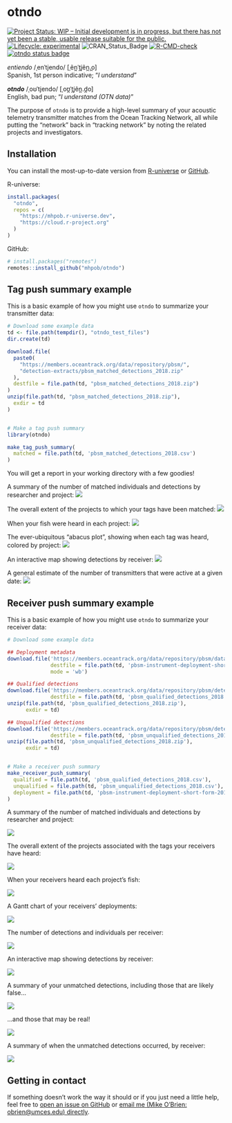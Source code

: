 
<!-- README.md is generated from README.Rmd. Please edit that file -->

# otndo

<!-- badges: start -->

[![Project Status: WIP – Initial development is in progress, but there
has not yet been a stable, usable release suitable for the
public.](https://www.repostatus.org/badges/latest/wip.svg)](https://www.repostatus.org/#wip)
[![Lifecycle:
experimental](https://img.shields.io/badge/lifecycle-experimental-orange.svg)](https://www.tidyverse.org/lifecycle/#experimental)
![CRAN_Status_Badge](http://www.r-pkg.org/badges/version/otndo)
[![R-CMD-check](https://github.com/mhpob/otndo/actions/workflows/R-CMD-check.yaml/badge.svg)](https://github.com/mhpob/otndo/actions/workflows/R-CMD-check.yaml)
[![otndo status
badge](https://mhpob.r-universe.dev/badges/otndo)](https://mhpob.r-universe.dev/otndo)
<!-- badges: end -->

*entiendo* /ˌenˈtjendo/ \[ˌẽn̪ˈt̪jẽn̪.̪o\]   
Spanish, 1st person indicative; “*I understand*”

***otndo*** /ˌoʊˈtjendo/ \[ˌoʊ̪ˈt̪jẽn̪.d̪o\]  
English, bad pun; “*I understand (OTN data)*”

The purpose of `otndo` is to provide a high-level summary of your
acoustic telemetry transmitter matches from the Ocean Tracking Network,
all while putting the “network” back in “tracking network” by noting the
related projects and investigators.

## Installation

You can install the most-up-to-date version from
[R-universe](https://mhpob.r-universe.dev/otndo) or
[GitHub](https://github.com/mhpob/otndo).

R-universe:

``` r
install.packages(
  "otndo",
  repos = c(
    "https://mhpob.r-universe.dev",
    "https://cloud.r-project.org"
  )
)
```

GitHub:

``` r
# install.packages("remotes")
remotes::install_github("mhpob/otndo")
```

## Tag push summary example

This is a basic example of how you might use `otndo` to summarize your
transmitter data:

``` r
# Download some example data
td <- file.path(tempdir(), "otndo_test_files")
dir.create(td)

download.file(
  paste0(
    "https://members.oceantrack.org/data/repository/pbsm/",
    "detection-extracts/pbsm_matched_detections_2018.zip"
  ),
  destfile = file.path(td, "pbsm_matched_detections_2018.zip")
)
unzip(file.path(td, "pbsm_matched_detections_2018.zip"),
  exdir = td
)


# Make a tag push summary
library(otndo)

make_tag_push_summary(
  matched = file.path(td, 'pbsm_matched_detections_2018.csv')
)
```

You will get a report in your working directory with a few goodies!

A summary of the number of matched individuals and detections by
researcher and project:
![](man/figures/readme-tag_t1_detection_table.png)

The overall extent of the projects to which your tags have been matched:
![](man/figures/README-tag_f1_geographic_extent.png)

When your fish were heard in each project:
![](man/figures/README-tag_f2_time.png)

The ever-ubiquitous “abacus plot”, showing when each tag was heard,
colored by project: ![](man/figures/README-tag_f3_abacus.png)

An interactive map showing detections by receiver:
![](man/figures/README-tag_f4_leaflet.png)

A general estimate of the number of transmitters that were active at a
given date: ![](man/figures/README-tag_f5_transmitter_loss.png)

## Receiver push summary example

This is a basic example of how you might use `otndo` to summarize your
receiver data:

``` r
# Download some example data

## Deployment metadata
download.file('https://members.oceantrack.org/data/repository/pbsm/data-and-metadata/2018/pbsm-instrument-deployment-short-form-2018.xls',
              destfile = file.path(td, 'pbsm-instrument-deployment-short-form-2018.xls'),
              mode = 'wb')

## Qualified detections
download.file('https://members.oceantrack.org/data/repository/pbsm/detection-extracts/pbsm_qualified_detections_2018.zip',
              destfile = file.path(td, 'pbsm_qualified_detections_2018.zip'))
unzip(file.path(td, 'pbsm_qualified_detections_2018.zip'),
      exdir = td)

## Unqualified detections
download.file('https://members.oceantrack.org/data/repository/pbsm/detection-extracts/pbsm_unqualified_detections_2018.zip',
              destfile = file.path(td, 'pbsm_unqualified_detections_2018.zip'))
unzip(file.path(td, 'pbsm_unqualified_detections_2018.zip'),
      exdir = td)


# Make a receiver push summary
make_receiver_push_summary(
  qualified = file.path(td, 'pbsm_qualified_detections_2018.csv'),
  unqualified = file.path(td, 'pbsm_unqualified_detections_2018.csv'),
  deployment = file.path(td, 'pbsm-instrument-deployment-short-form-2018.xls')
)
```

A summary of the number of matched individuals and detections by
researcher and project:

![](man/figures/README-rec_t1.png)

The overall extent of the projects associated with the tags your
receivers have heard:

![](man/figures/README-rec_f1.png)

When your receivers heard each project’s fish:

![](man/figures/README-rec_f2.png)

A Gantt chart of your receivers’ deployments:

![](man/figures/README-rec_f3.png)

The number of detections and individuals per receiver:

![](man/figures/README-rec_t2.png)

An interactive map showing detections by receiver:

![](man/figures/README-rec_f4.png)

A summary of your unmatched detections, including those that are likely
false…

![](man/figures/README-rec_t3.png)

…and those that may be real!

![](man/figures/README-rec_t4.png)

A summary of when the unmatched detections occurred, by receiver:

![](man/figures/README-rec_f6.png)

## Getting in contact

If something doesn’t work the way it should or if you just need a little
help, feel free to [open an issue on
GitHub](https://github.com/mhpob/otndo/issues) or [email me (Mike
O’Brien: obrien@umces.edu) directly](mailto:obrien@umces.edu).
